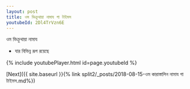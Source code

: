 ```yaml
---
layout: post
title: ওম ভিক্রুথায়া নামায গা টাইমস
youtubeId: 2Dl4TrVzn6E
---
```

 
 
 ওম ভিক্রুথায়া নামায  
 
 -  যার বিভিন্ন রূপ রয়েছে 
 
  
 
  
 
 
 
 
 
 


{% include youtubePlayer.html id=page.youtubeId %}
 
[Next]({{ site.baseurl }}{% link  split2/_posts/2018-08-15-ওম কারাস্তালিন নামায গা টাইমস.md%})
 
